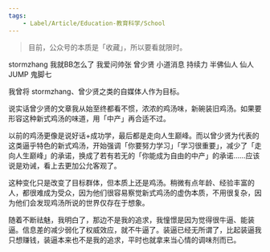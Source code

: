 ```yaml
---
tags:
    - Label/Article/Education-教育科学/School
---
```


> 目前，公众号的本质是「收藏」，所以要看就限时。

stormzhang
我就BB怎么了
我爱问帅张
曾少贤
小道消息
持续力
半佛仙人
仙人JUMP
鬼脚七

我曾将 stormzhang、曾少贤之类的自媒体人作为目标。

说实话曾少贤的文章我从始至终都看不惯，浓浓的鸡汤味，新碗装旧鸡汤。如果要形容这种新式鸡汤的味道，用「中产」再合适不过。

以前的鸡汤更像是说好话+成功学，最后都是走向人生巅峰。而以曾少贤为代表的这类逼乎特色的新式鸡汤，开始强调「你要努力学习」「学习很重要」，减少了「走向人生巅峰」的承诺，换成了若有若无的「你能成为自由的中产」的承诺……应该说是劝诫，看上去更加公允客观了。

这种变化只是改变了目标群体，但本质上还是鸡汤。稍微有点年龄、经验丰富的人，都很难成为受众，因为他们很容易察觉新式鸡汤的虚伪本质，不用很复杂，因为他们会发现鸡汤所说的世界仅存在于想象。

随着不断祛魅，我明白了，那边不是我的追求，我憧憬是因为觉得很牛逼、能装逼。信息差的减少弱化了权威效应，就不牛逼了。装逼已经无所谓了，比起装逼我只想赚钱，装逼本来也不是我的追求，平时也就拿来当心情的调味剂而已。
